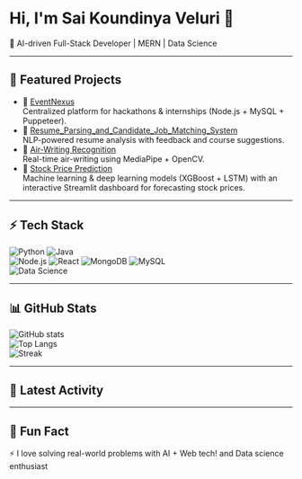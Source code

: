 # Hi, I'm Sai Koundinya Veluri 👋

🚀 AI-driven Full-Stack Developer | MERN | Data Science

---

## 🌟 Featured Projects

- 🔗 [EventNexus](https://github.com/SAIKOUNDINYAVELURI/EventNexus)  
  Centralized platform for hackathons & internships (Node.js + MySQL + Puppeteer).
- 🔗 [Resume_Parsing_and_Candidate_Job_Matching_System](https://github.com/SAIKOUNDINYAVELURI/Resume_Parsing_and_Candidate_Job_Matching_System)  
  NLP-powered resume analysis with feedback and course suggestions.
- 🔗 [Air-Writing Recognition](https://github.com/SAIKOUNDINYAVELURI/Air_writing)  
  Real-time air-writing using MediaPipe + OpenCV.
- 🔗 [Stock Price Prediction](https://github.com/SAIKOUNDINYAVELURI/Stock_Price_Prediction)  
  Machine learning & deep learning models (XGBoost + LSTM) with an interactive Streamlit dashboard for forecasting stock prices.

---

## ⚡ Tech Stack

![Python](https://img.shields.io/badge/Python-3776AB?logo=python&logoColor=white)
![Java](https://img.shields.io/badge/Java-007396?logo=java&logoColor=white)  
![Node.js](https://img.shields.io/badge/Node.js-43853D?logo=node.js&logoColor=white)
![React](https://img.shields.io/badge/React-20232A?logo=react&logoColor=61DAFB)
![MongoDB](https://img.shields.io/badge/MongoDB-4ea94b?logo=mongodb&logoColor=white)
![MySQL](https://img.shields.io/badge/MySQL-00000F?logo=mysql&logoColor=white)  
![Data Science](https://img.shields.io/badge/Data%20Science-FF6F00?logo=anaconda&logoColor=white)

---

## 📊 GitHub Stats

![GitHub stats](https://github-readme-stats.vercel.app/api?username=SAIKOUNDINYAVELURI&show_icons=true&theme=radical)  
![Top Langs](https://github-readme-stats.vercel.app/api/top-langs/?username=SAIKOUNDINYAVELURI&layout=compact&theme=radical)  
![Streak](https://streak-stats.demolab.com?user=SAIKOUNDINYAVELURI&theme=radical)

---

## 📝 Latest Activity

<!--START_SECTION:activity-->
<!--END_SECTION:activity-->

---

## 🎯 Fun Fact

⚡ I love solving real-world problems with AI + Web tech! and Data science enthusiast
